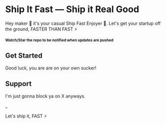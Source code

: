 # Ship It Fast — Ship it Real Good

Hey maker 👋 it's your casual Ship Fast Enjoyer 🤡. Let's get your startup off the ground, FASTER THAN FAST ⚡️

<sub>**Watch/Star the repo to be notified when updates are pushed**</sub>

## Get Started

Good luck, you are are on your own sucker!

## Support

I'm just gonna block ya on X anyways.

\_

Let's ship it, FAST ⚡️